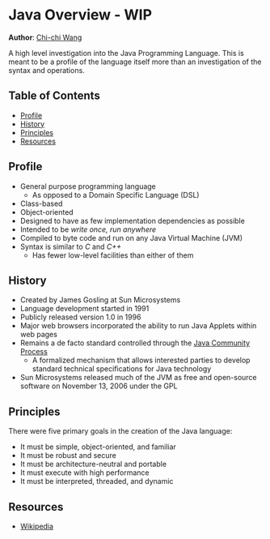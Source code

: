 # Java Overview - WIP
**Author**: [Chi-chi Wang](https://github.com/chichiwang)

A high level investigation into the Java Programming Language. This is meant to be a profile of the language itself more than an investigation of the syntax and operations.

## Table of Contents
* [Profile](#profile)
* [History](#history)
* [Principles](#principles)
* [Resources](#resources)

## Profile
* General purpose programming language
  * As opposed to a Domain Specific Language (DSL)
* Class-based
* Object-oriented
* Designed to have as few implementation dependencies as possible
* Intended to be *write once, run anywhere*
* Compiled to byte code and run on any Java Virtual Machine (JVM)
* Syntax is similar to *C* and *C++*
  * Has fewer low-level facilities than either of them

## History
* Created by James Gosling at Sun Microsystems
* Language development started in 1991
* Publicly released version 1.0 in 1996
* Major web browsers incorporated the ability to run Java Applets within web pages
* Remains a de facto standard controlled through the [Java Community Process](https://www.jcp.org/en/home/index)
  * A formalized mechanism that allows interested parties to develop standard technical specifications for Java technology
* Sun Microsystems released much of the JVM as free and open-source software on November 13, 2006 under the GPL

## Principles
There were five primary goals in the creation of the Java language:
* It must be simple, object-oriented, and familiar
* It must be robust and secure
* It must be architecture-neutral and portable
* It must execute with high performance
* It must be interpreted, threaded, and dynamic

## Resources
* [Wikipedia](https://en.wikipedia.org/wiki/Java_(programming_language))

